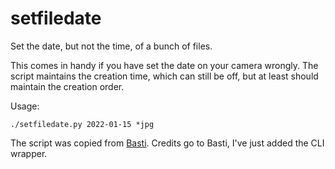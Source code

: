 # setfiledate

Set the date, but not the time, of a bunch of files.

This comes in handy if you have set the date on your camera wrongly. The script maintains the creation time, which can still be off, but at least should maintain the creation order.

Usage:

```
./setfiledate.py 2022-01-15 *jpg
```

The script was copied from [Basti](https://bastibe.de/2015-10-03-changing-file-creation-dates.html). Credits go to Basti, I've just added the CLI wrapper.

